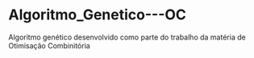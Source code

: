 # Algoritmo_Genetico---OC
Algoritmo genético desenvolvido como parte do trabalho da matéria de Otimisação Combinitória 
